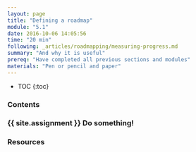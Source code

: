 ```yaml
---
layout: page
title: "Defining a roadmap"
module: "5.1"
date: 2016-10-06 14:05:56
time: "20 min"
following: _articles/roadmapping/measuring-progress.md
summary: "And why it is useful"
prereq: "Have completed all previous sections and modules"
materials: "Pen or pencil and paper"
---
```

* TOC
{:toc}

### Contents 
### {{ site.assignment }} Do something!

### Resources
